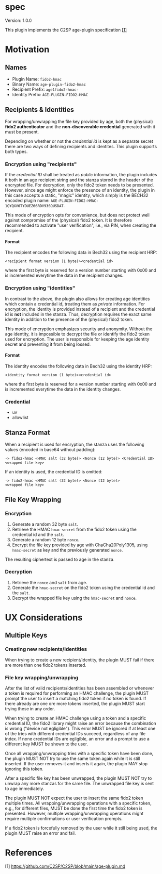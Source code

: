 # spec

Version: 1.0.0

This plugin implements the C2SP age-plugin specification [[1]](#references)

# Motivation


## Names

- Plugin Name: `fido2-hmac`
- Binary Name: `age-plugin-fido2-hmac`
- Recipient Prefix: `age1fido2-hmac-`
- Identity Prefix: `AGE-PLUGIN-FIDO2-HMAC`

## Recipients & Identities

For wrapping/unwrapping the file key provided by age, both the (physical) **fido2 authenticator** and the **non-discoverable credential** generated with it must be present.

Depending on whether or not the _credential id_ is kept as a separate secret there are two ways of defining recipients and identites. This plugin supports both types.

### Encryption using "recipients"

If the _credential ID_ shall be treated as _public_ information, the plugin includes it both in an age recipient string and the stanza stored in the header of the encrypted file. For decryption, only the fido2 token needs to be presented. However, since age might enforce the presence of an identity, the plugin in this case accepts a static, "magic" identity, which simply is the BECH32 encoded plugin name: `AGE-PLUGIN-FIDO2-HMAC-1QYQXV6TYDUEZ66RDV93SQUSDAT`.

This mode of encryption opts for convenience, but does not protect well against compromise of the (physical) fido2 token. It is therefore recommended to activate "user verification", i.e., via PIN, when creating the recipient.

#### Format

The recipient encodes the following data in Bech32 using the recipient HRP:

```
<recipient format version (1 byte)><credential id>
```

where the first byte is reserved for a version number starting with 0x00 and is incremented everytime the data in the recipient changes.

### Encryption using "identities"

In contrast to the above, the plugin also allows for creating age identities which contain a credential id, treating them as _private_ information. For encryption, the identity is provided instead of a recipient and the credential id is **not** included in the stanza. Thus, decryption requires the exact same identity in addition to the presence of the (physical) fido2 token.

This mode of encryption emphasizes security and anonymity. Without the age identity, it is impossible to decrypt the file or identify the fido2 token used for encryption. The user is responsible for keeping the age identity secret and preventing it from being lossed.

#### Format

The identity encodes the following data in Bech32 using the identity HRP:

```
<identity format version (1 byte)><credential id>
```

where the first byte is reserved for a version number starting with 0x00 and is incremented everytime the data in the identity changes.

### Credential

- uv
- allowlist


## Stanza Format

When a recipient is used for encryption, the stanza uses the following values (encoded in base64 without padding):

```
-> fido2-hmac <HMAC salt (32 byte)> <Nonce (12 byte)> <Credential ID>
<wrapped file key>
```


If an identity is used, the credential ID is omitted:

```
-> fido2-hmac <HMAC salt (32 byte)> <Nonce (12 byte)>
<wrapped file key>
```

## File Key Wrapping

### Encryption

1. Generate a random 32 byte `salt`.
2. Retrieve the HMAC `hmac-secret` from the fido2 token using the credential id and the `salt`.
3. Generate a random 12 byte `nonce`.
4. Encrypt the file key provided by age with ChaCha20Poly1305, using `hmac-secret` as key and the previously generated `nonce`.

The resulting ciphertext is passed to age in the stanza.

### Decryption

1. Retrieve the `nonce` and `salt` from age.
2. Generate the `hmac-secret` on the fido2 token using the credential id and the `salt`.
3. Decrypt the wrapped file key using the `hmac-secret` and `nonce`.

# UX Considerations

## Multiple Keys

### Creating new recipients/identities

When trying to create a new recipient/identity, the plugin MUST fail if there are more than one fido2 tokens inserted.

### File key wrapping/unwrapping

After the list of valid recipients/identities has been assembled or whenever a token is required for performing an HMAC challenge, the plugin MUST prompt the user to insert a matching fido2 token if no token is found. If there already are one ore more tokens inserted, the plugin MUST start trying these in any order.

When trying to create an HMAC challenge using a token and a specific credential ID, the fido2 library might raise an error because the combination is wrong ("device not egligible"). This error MUST be ignored if at least one of the tries with different credential IDs succeed, regardless of any file index. If none credential IDs are egligible, an error and a prompt to use a different key MUST be shown to the user.

Once all wrapping/unwrapping tries with a specific token have been done, the plugin MUST NOT try to use the same token again while it is still inserted. If the user removes it and inserts it again, the plugin MAY stop ignoring this token.

After a specific file key has been unwrapped, the plugin MUST NOT try to unwrap any more stanzas for the same file. The unwrapped file key is sent to age immediately.

The plugin MUST NOT expect the user to insert the same fido2 token multiple times. All wrapping/unwrapping operations with a specific token, e.g., for different files, MUST be done the first time the fido2 token is presented. However, multiple wrapping/unwrapping operations might require multiple confirmations or user verification prompts.

If a fido2 token is forcefully removed by the user while it still being used, the plugin MUST raise an error and fail.

# References

[1] https://github.com/C2SP/C2SP/blob/main/age-plugin.md

